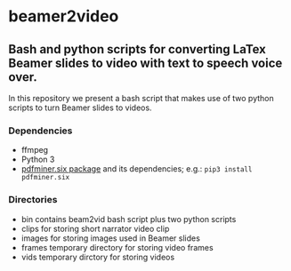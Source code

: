 # beamer2video

## Bash and python scripts for converting LaTex Beamer slides to video with text to speech voice over.

In this repository we present a bash script that makes use of two python scripts to 
turn Beamer slides to videos.

### Dependencies

* ffmpeg
* Python 3
* [pdfminer.six package](https://github.com/pdfminer/pdfminer.six) and its dependencies; e.g.: `pip3 install pdfminer.six`

### Directories

* bin contains beam2vid bash script plus two python scripts
* clips for storing short narrator video clip
* images for storing images used in Beamer slides
* frames temporary directory for storing video frames
* vids temporary dirctory for storing videos


